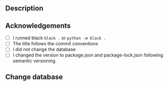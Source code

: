 ## Description 
<!-- A clear and detailed description of the changes, referencing issues if applicable -->


## Acknowledgements
- [ ] I runned black  `black .` or `python -m black .`
- [ ] The title follows the commit conventions
- [ ] I did not change the database
- [ ] I changed the version to package.json and package-lock.json following semantic versioning

## Change database
<!-- if you changed the databases, you explain why -->
